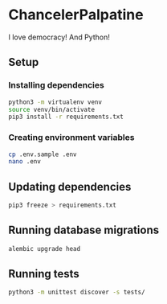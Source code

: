 # ChancelerPalpatine

I love democracy! And Python!

## Setup

### Installing dependencies

```bash
python3 -m virtualenv venv
source venv/bin/activate
pip3 install -r requirements.txt
```

### Creating environment variables

```bash
cp .env.sample .env
nano .env
```

## Updating dependencies

```bash
pip3 freeze > requirements.txt
```

## Running database migrations

```bash
alembic upgrade head
```

## Running tests

```bash
python3 -m unittest discover -s tests/
```
